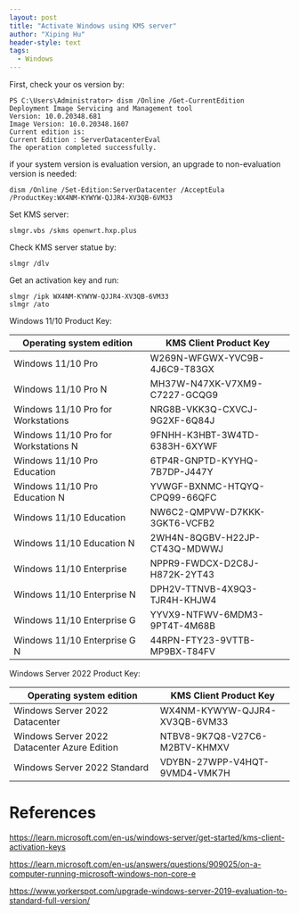 ```yaml
---
layout: post
title: "Activate Windows using KMS server"
author: "Xiping Hu"
header-style: text
tags:
  - Windows
---
```

First, check your os version by:
```
PS C:\Users\Administrator> dism /Online /Get-CurrentEdition
Deployment Image Servicing and Management tool
Version: 10.0.20348.681
Image Version: 10.0.20348.1607
Current edition is:
Current Edition : ServerDatacenterEval
The operation completed successfully.
```
if your system version is evaluation version, an upgrade to non-evaluation version is needed:
```
dism /Online /Set-Edition:ServerDatacenter /AcceptEula /ProductKey:WX4NM-KYWYW-QJJR4-XV3QB-6VM33
```


Set KMS server:
```
slmgr.vbs /skms openwrt.hxp.plus
```
Check KMS server statue by:
```
slmgr /dlv
```
Get an activation key and run:
```
slmgr /ipk WX4NM-KYWYW-QJJR4-XV3QB-6VM33
slmgr /ato
```
Windows 11/10 Product Key:

|Operating system edition|KMS Client Product Key|
|-|-|
|Windows 11/10 Pro|W269N-WFGWX-YVC9B-4J6C9-T83GX|
|Windows 11/10 Pro N|MH37W-N47XK-V7XM9-C7227-GCQG9|
|Windows 11/10 Pro for Workstations|NRG8B-VKK3Q-CXVCJ-9G2XF-6Q84J|
|Windows 11/10 Pro for Workstations N|9FNHH-K3HBT-3W4TD-6383H-6XYWF|
|Windows 11/10 Pro Education|6TP4R-GNPTD-KYYHQ-7B7DP-J447Y|
|Windows 11/10 Pro Education N|YVWGF-BXNMC-HTQYQ-CPQ99-66QFC|
|Windows 11/10 Education|NW6C2-QMPVW-D7KKK-3GKT6-VCFB2|
|Windows 11/10 Education N|2WH4N-8QGBV-H22JP-CT43Q-MDWWJ|
|Windows 11/10 Enterprise|NPPR9-FWDCX-D2C8J-H872K-2YT43|
|Windows 11/10 Enterprise N|DPH2V-TTNVB-4X9Q3-TJR4H-KHJW4|
|Windows 11/10 Enterprise G|YYVX9-NTFWV-6MDM3-9PT4T-4M68B|
|Windows 11/10 Enterprise G N|44RPN-FTY23-9VTTB-MP9BX-T84FV|

Windows Server 2022 Product Key:

|Operating system edition|	KMS Client Product Key|
|-|-|
|Windows Server 2022 Datacenter|WX4NM-KYWYW-QJJR4-XV3QB-6VM33|
|Windows Server 2022 Datacenter Azure Edition|NTBV8-9K7Q8-V27C6-M2BTV-KHMXV|
|Windows Server 2022 Standard|VDYBN-27WPP-V4HQT-9VMD4-VMK7H|

# References
<https://learn.microsoft.com/en-us/windows-server/get-started/kms-client-activation-keys>

<https://learn.microsoft.com/en-us/answers/questions/909025/on-a-computer-running-microsoft-windows-non-core-e>

<https://www.yorkerspot.com/upgrade-windows-server-2019-evaluation-to-standard-full-version/>